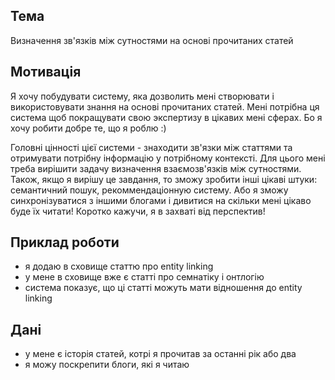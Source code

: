 ## Тема

Визначення зв'язків між сутностями на основі прочитаних статей

## Мотивація

Я хочу побудувати систему, яка дозволить мені створювати і використовувати знання на основі прочитаних статей. Мені потрібна ця система щоб покращувати свою экспертизу в цікавих мені сферах. Бо я хочу робити добре те, що я роблю :)

Головні цінності цієї системи - знаходити зв'язки між статтями та отримувати потрібну інформацію у потрібному контексті. Для цього мені треба вирішити задачу визначення взаємозв'язків між сутностями. Також, якщо я вирішу це завдання, то зможу зробити інші цікаві штуки: семантичний пошук, рекоммендаціонную систему. Або я зможу синхронізуватися з іншими блогами і дивитися на скільки мені цікаво буде їх читати! Коротко кажучи, я в захваті від перспектив!

## Приклад роботи

- я додаю в сховище статтю про entity linking
- у мене в сховище вже є статті про семнатіку і онтлогію
- система показує, що ці статті можуть мати відношення до entity linking

## Дані

- у мене є історія статей, котрі я прочитав за останні рік або два
- я можу поскрепити блоги, які я читаю
